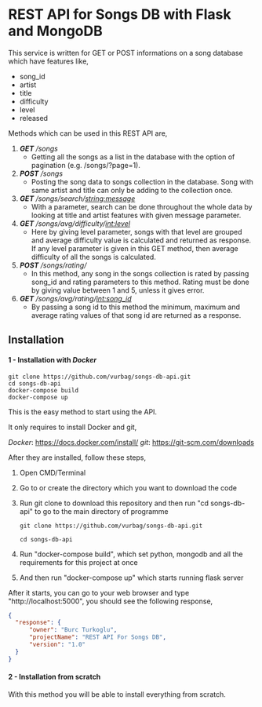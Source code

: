 # REST API for Songs DB with Flask and MongoDB

This service is written for GET or POST informations on a song database which have features like,
  * song_id
  * artist
  * title
  * difficulty
  * level
  * released
 
Methods which can be used in this REST API are,
  1. **_GET_** _/songs_
     * Getting all the songs as a list in the database with the option of pagination (e.g. /songs/?page=1).
  2. **_POST_** _/songs_
     * Posting the song data to songs collection in the database. Song with same artist and title can only be adding to the collection once.
  3. **_GET_** _/songs/search/<string:message>_
     * With a parameter, search can be done throughout the whole data by looking at title and artist features with given message parameter. 
  4. **_GET_** _/songs/avg/difficulty/<int:level>_
     * Here by giving level parameter, songs with that level are grouped and average difficulty value is calculated and returned as response. If any level parameter is given in this GET method, then average difficulty of all the songs is calculated.
  5. **_POST_** _/songs/rating/_
     * In this method, any song in the songs collection is rated by passing song_id and rating parameters to this method. Rating must be done by giving value between 1 and 5, unless it gives error.
  6. **_GET_** _/songs/avg/rating/<int:song_id>_
     * By passing a song id to this method the minimum, maximum and average rating values of that song id are returned as a response.

## Installation

#### 1 - Installation with _Docker_

    git clone https://github.com/vurbag/songs-db-api.git
    cd songs-db-api
    docker-compose build
    docker-compose up

This is the easy method to start using the API.

It only requires to install Docker and git,

_Docker_: https://docs.docker.com/install/
_git_: https://git-scm.com/downloads

After they are installed, follow these steps,

1. Open CMD/Terminal
2. Go to or create the directory which you want to download the code
3. Run git clone to download this repository and then run "cd songs-db-api" to go to the main directory of programme

    ```git clone https://github.com/vurbag/songs-db-api.git```
    
    ```cd songs-db-api```
    
4. Run "docker-compose build", which set python, mongodb and all the requirements for this project at once
5. And then run "docker-compose up" which starts running flask server

After it starts, you can go to your web browser and type "http://localhost:5000", you should see the following response,
  
  ```json
  {
    "response": {
        "owner": "Burc Turkoglu",
        "projectName": "REST API For Songs DB",
        "version": "1.0"
    }
  }
  ```
  
#### 2 - Installation from scratch

With this method you will be able to install everything from scratch.


